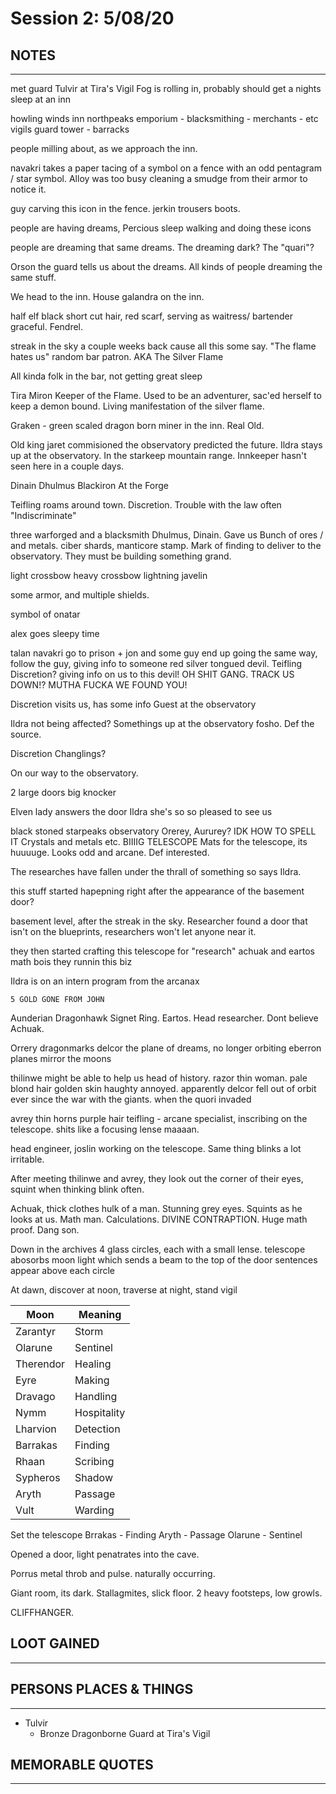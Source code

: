 # Session 2: 5/08/20

## NOTES
***
met guard Tulvir at Tira's Vigil
Fog is rolling in, probably should get a nights sleep at an inn

howling winds inn
northpeaks emporium - blacksmithing - merchants - etc
vigils guard tower - barracks

people milling about, as we approach the inn.

navakri takes a paper tacing of a symbol on a fence with an odd pentagram / star symbol. Alloy was too busy cleaning a smudge from their armor to notice it.

guy carving this icon in the fence. jerkin trousers boots.

people are having dreams, Percious sleep walking and doing these icons

people are dreaming that same dreams. The dreaming dark? The "quari"?

Orson the guard tells us about the dreams. All kinds of people dreaming the same stuff.


We head to the inn. House galandra on the inn. 

half elf black short cut hair, red scarf, serving as waitress/ bartender
graceful. Fendrel.

streak in the sky a couple weeks back cause all this some say. "The flame hates us" random bar patron. AKA The Silver Flame

All kinda folk in the bar, not getting great sleep

Tira Miron Keeper of the Flame. Used to be an adventurer, sac'ed herself to keep a demon bound. Living manifestation of the silver flame.

Graken - green scaled dragon born miner in the inn. Real Old.

Old king jaret commisioned the observatory predicted the future. Ildra stays up at the observatory. In the starkeep mountain range. Innkeeper hasn't seen here in a couple days.

Dinain 
Dhulmus Blackiron
At the Forge

Teifling roams around town. Discretion. Trouble with the law often
"Indiscriminate"


three warforged and a blacksmith
Dhulmus, Dinain.  Gave us Bunch of ores / and metals. ciber shards, manticore stamp. Mark of finding to deliver to the observatory. They must be building something grand.

light crossbow 
heavy crossbow
lightning javelin

some armor, and multiple shields.

symbol of onatar


alex goes sleepy time

talan navakri go to prison + jon and some guy
end up going the same way, follow the guy, giving info to someone
red silver tongued devil. Teifling Discretion?
giving info on us to this devil! OH SHIT GANG. TRACK US DOWN!? MUTHA FUCKA WE FOUND YOU!

Discretion visits us, has some info
Guest at the observatory

Ildra not being affected? Somethings up at the observatory fosho.
Def the source.

Discretion Changlings?

On our way to the observatory.

2 large doors
big knocker

Elven lady answers the door
Ildra she's so so pleased to see us

black stoned starpeaks observatory
Orerey, Aururey? IDK HOW TO SPELL IT
Crystals and  metals etc. BIIIIG TELESCOPE
Mats for the telescope, its huuuuge. Looks odd and arcane. 
Def interested.

The researches have fallen under the thrall of something so says Ildra.

this stuff
started hapepning right after the appearance of the basement door?

basement level, after the streak in the sky. Researcher found a door that isn't on the blueprints, researchers won't let anyone near it.

they then started crafting this telescope for "research" 
achuak and eartos math bois they runnin this biz

Ildra is on an intern program from the arcanax

`5 GOLD GONE FROM JOHN`

Aunderian Dragonhawk Signet Ring. Eartos. Head researcher. Dont believe Achuak.


Orrery
dragonmarks 
delcor the plane of dreams, no longer orbiting eberron
planes mirror the moons

thilinwe might be able to help us head of history.
razor thin woman. pale blond hair golden skin
haughty annoyed.  apparently delcor fell out of orbit ever since the war with the giants. when the quori invaded

avrey thin horns purple hair teifling - arcane specialist, inscribing on the telescope. shits like a focusing lense maaaan.

head engineer, joslin
working on the telescope. Same thing blinks a lot irritable.  

After meeting thilinwe and avrey, they look out the corner of their eyes, squint when thinking blink often.

Achuak, thick clothes hulk of a man. Stunning grey eyes. Squints as he looks at us. Math man. Calculations. DIVINE CONTRAPTION. Huge math proof. Dang son.

Down in the archives 
4 glass circles, each with a small lense.
telescope abosorbs moon light which sends a beam to the top of the door
sentences appear above each circle

At dawn, discover
at noon, traverse
at night, stand vigil

Moon | Meaning
----- | -----
Zarantyr | Storm
Olarune | Sentinel
Therendor | Healing
Eyre | Making
Dravago | Handling
Nymm | Hospitality
Lharvion | Detection
Barrakas | Finding
Rhaan | Scribing
Sypheros | Shadow
Aryth | Passage
Vult | Warding

Set the telescope
Brrakas - Finding
Aryth - Passage
Olarune - Sentinel

Opened a door, light penatrates into the cave.

Porrus metal throb and pulse.
naturally occurring.


Giant room, its dark. Stallagmites, slick floor. 
2 heavy footsteps, low growls. 

CLIFFHANGER.



## LOOT GAINED
***

## PERSONS PLACES & THINGS
***
* Tulvir
    * Bronze Dragonborne Guard at Tira's Vigil


## MEMORABLE QUOTES
***
